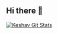 ## Hi there 👋
[![Keshav Git Stats](https://github-readme-stats.vercel.app/api?username=keshavgoel787)](https://github.com/anuraghazra/github-readme-stats)

<!--
**keshavgoel787/keshavgoel787** is a ✨ _special_ ✨ repository because its `README.md` (this file) appears on your GitHub profile.

Here are some ideas to get you started:

- 🔭 I’m currently working on ...
- 🌱 I’m currently learning ...
- 👯 I’m looking to collaborate on ...
- 🤔 I’m looking for help with ...
- 💬 Ask me about ...
- 📫 How to reach me: ...
- 😄 Pronouns: ...
- ⚡ Fun fact: ...
-->
